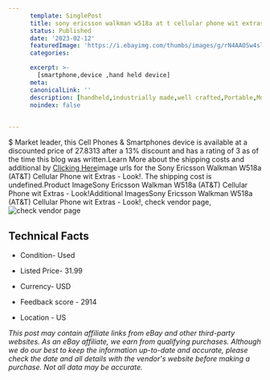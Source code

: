 ```yaml
---
      template: SinglePost
      title: sony ericsson walkman w518a at t cellular phone wit extras look 
      status: Published
      date: '2023-02-12'
      featuredImage: 'https://i.ebayimg.com/thumbs/images/g/rN4AAOSw4sljzg-m/s-l225.jpg'
      categories: 

      excerpt: >-
        [smartphone,device ,hand held device]
      meta:
      canonicalLink: ''
      description: [handheld,industrially made,well crafted,Portable,Mobile,Compact,Convenient,Lightweight,Maneuverable,Man-portable,Miniature,Carriable,Hand-held,Light,Holdable,Transportable,Mobile device,Pocket-sized,On-the-go,Wireless,Cordless,Compact size,Convenient size, smartphone,device ,hand held device]
      noindex: false

        
---
```

$
    Market leader, this Cell Phones & Smartphones device is available at a discounted price of 27.8313 after a 13% discount and has a rating of 3 as of the time this blog was written.Learn More about the shipping costs and additional by [Clicking Here](https://www.ebay.com/itm/295487211942?hash=item44cc6909a6%3Ag%3ArN4AAOSw4sljzg-m&mkevt=1&mkcid=1&mkrid=711-53200-19255-0&campid=%253CePNCampaignId%253E&customid=%253CreferenceId%253E&toolid=10049)image urls for the Sony Ericsson Walkman W518a (AT&T) Cellular Phone wit Extras - Look!. The shipping cost is undefined.Product ImageSony Ericsson Walkman W518a (AT&T) Cellular Phone wit Extras - Look!Additional ImagesSony Ericsson Walkman W518a (AT&T) Cellular Phone wit Extras - Look!, check vendor page, ![check vendor page](https://origin-galleryplus.ebayimg.com/ws/web/295487211942_2_0_1/225x225.jpg,https://origin-galleryplus.ebayimg.com/ws/web/295487211942_3_0_1/225x225.jpg,https://origin-galleryplus.ebayimg.com/ws/web/295487211942_4_0_1/225x225.jpg,https://origin-galleryplus.ebayimg.com/ws/web/295487211942_5_0_1/225x225.jpg,https://origin-galleryplus.ebayimg.com/ws/web/295487211942_6_0_1/225x225.jpg,https://origin-galleryplus.ebayimg.com/ws/web/295487211942_7_0_1/225x225.jpg,https://origin-galleryplus.ebayimg.com/ws/web/295487211942_8_0_1/225x225.jpg,https://origin-galleryplus.ebayimg.com/ws/web/295487211942_9_0_1/225x225.jpg,https://origin-galleryplus.ebayimg.com/ws/web/295487211942_10_0_1/225x225.jpg,https://origin-galleryplus.ebayimg.com/ws/web/295487211942_11_0_1/225x225.jpg,https://origin-galleryplus.ebayimg.com/ws/web/295487211942_12_0_1/225x225.jpg,https://origin-galleryplus.ebayimg.com/ws/web/295487211942_13_0_1/225x225.jpg,https://origin-galleryplus.ebayimg.com/ws/web/295487211942_14_0_1/225x225.jpg)
    
    

 ## Technical Facts 



     
      

 - Condition- Used 


      

 - Listed Price- 31.99 


      

 - Currency- USD 


      

 - Feedback score - 2914 


      

 - Location - US 


      
      

 *_This post may contain affiliate links from eBay and other third-party websites. As an eBay affiliate, we earn from qualifying purchases. Although we do our best to keep the information up-to-date and accurate, please check the date and all details with the vendor's website before making a purchase. Not all data may be accurate._*



    
    
    
    
    
